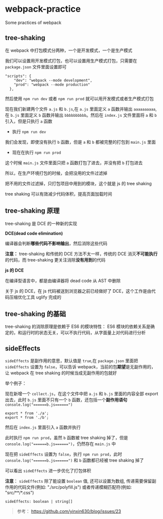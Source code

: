 # webpack-practice
Some practices of webpack

## tree-shaking

在 webpack 中打包模式分两种，一个是开发模式，一个是生产模式

我们可以设置用开发模式打包，也可以设置用生产模式打包，只需要在 `package.json` 文件里面设置即可

```
"scripts": {
    "dev": "webpack --mode development",
    "prod": "webpack --mode production"
  },
```
然后使用 `npm run dev` 或者 `npm run prod` 就可以用开发模式或者生产模式打包

现在我们新建两个文件 `a.js` 和 `b.js`,在 `a.js` 里面定义 `a` 函数并输出 `aaaaaaaaaa`,在 `b.js` 里面定义 `b` 函数并输出 `bbbbbbbbbb`。然后在 `index.js` 文件里面将 `a` 和 `b` 引入，但是只执行 `a` 函数

- 执行 `npm run dev`

我们会发现，即使没有执行 `b` 函数，但是 `a` 和 `b` 都被完整的打包到 `main.js` 里面

- 现在在执行 `npm run prod`

这个时候 `main.js` 文件里面只把 `a` 函数打包了进去，并没有把 `b` 打包进去

所以，在生产环境打包的时候，会把没用的文件过滤掉

把不用的文件过滤掉，只打包项目中用到的模块，这个就是 js 的 tree shaking

tree shaking 可以有效减少代码体积，提高页面加载时间

## tree-shaking 原理
tree-shaking 是 DCE 的一种新的实现

**DCE(dead code elimination)**

编译器会判断**哪些代码不影响输出**，然后消除这些代码

**注意：** tree-shaking 和传统的 DCE 方法不太一样，传统的 DCE 消灭**不可能执行**的代码，而 tree-shaking 更关注消除**没有用到**的代码

**js 的 DCE**

在编译型语言中，都是由编译器将 dead code 从 AST 中删除

关于 js 的 DCE，在 js 代码被送到浏览器之前已经做好了 DCE，这个工作是由代码压缩优化工具 uglify 完成的

## tree-shaking 的基础

tree-shaking 的消除原理是依赖于 ES6 的模块特性：
ES6 模块的依赖关系是确定的，和运行时的状态无关，可以不执行代码，从字面量上对代码进行分析

## sideEffects

`sideEffects` 是副作用的意思，默认值是 `true`,在 `package.json` 里面把 `sideEffects` 设置为 `false`，可以告诉 webpack，当前的包**期望**是无副作用的，让 webpack 在 tree shaking 的时候当成无副作用的包就好

举个例子：

现在新增一个 `collect.js`，在这个文件中把 `a.js` 和 `b.js` 里面的内容全部 export 出去，此时 `b.js` 里面不只有一个 `b` 函数，还包括一个**副作用语句** `console.log("======b.js======")`

```
export * from './a';
export * from './b';
```

然后在 `index.js` 里面引入 `a` 函数并执行

此时执行 `npm run prod`，虽然 `b` 函数被 tree shaking 掉了，但是 `console.log("======b.js======")`，仍然存在 `main.js` 中

现在把 `sideEffects` 设置为 `false`，执行 `npm run prod`，此时 `console.log("======b.js======")` 和 `b` 函数都已经被 tree shaking 掉了

可以看出 `sideEffects` 进一步优化了打包体积

**注意**：
`sideEffects` 除了能设置 `boolean` 值, 还可以设置为数组, 传递需要保留副作用的代码文件(例如: "./src/polyfill.js") 或者传递模糊匹配符(例如: "src/**/*.css")

```
sideEffects: boolean | string[]
```

>参考：
https://github.com/yinxin630/blog/issues/23




